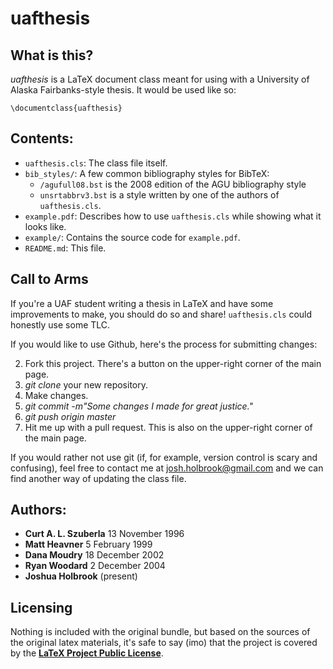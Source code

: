 # uafthesis

## What is this?

*uafthesis* is a LaTeX document class meant for using with a University of Alaska Fairbanks-style thesis. It would be used like so:

    \documentclass{uafthesis}


## Contents:

* `uafthesis.cls`: The class file itself.
* `bib_styles/`: A few common bibliography styles for BibTeX:
    * `/agufull08.bst` is the 2008 edition of the AGU bibliography style
    * `unsrtabbrv3.bst` is a style written by one of the authors of `uafthesis.cls`.
* `example.pdf`: Describes how to use `uafthesis.cls` while showing what it looks like.
* `example/`: Contains the source code for `example.pdf`.
* `README.md`: This file.


## Call to Arms

If you're a UAF student writing a thesis in LaTeX and have some improvements to
make, you should do so and share! `uafthesis.cls` could honestly use some TLC.

If you would like to use Github, here's the process for submitting changes:

2. Fork this project. There's a button on the upper-right corner of the main page.
3. *git clone* your new repository.
4. Make changes.
5. *git commit -m"Some changes I made for great justice."*
6. *git push origin master*
7. Hit me up with a pull request. This is also on the upper-right corner of the main page.

If you would rather not use git (if, for example, version control is scary and
confusing), feel free to contact me at josh.holbrook@gmail.com and we can find 
another way of updating the class file.

## Authors:

* **Curt A. L. Szuberla**   13 November 1996
* **Matt Heavner**           5 February 1999
* **Dana Moudry**           18 December 2002
* **Ryan Woodard**           2 December 2004
* **Joshua Holbrook**              (present)

## Licensing

Nothing is included with the original bundle, but based on the sources of the original latex materials, it's safe to say (imo) that the project is covered by the [**LaTeX Project Public License**](http://www.latex-project.org/lppl.txt).
